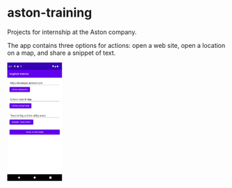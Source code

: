 # aston-training
Projects for internship at the Aston company.

The app contains three options for actions: open a web site, open a location on a map, and share a snippet of text.

<img src="assets/Screenshot_1661441486.png" width="25%" height="25%"/>
